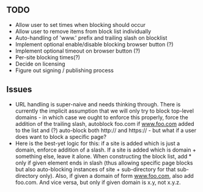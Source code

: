 ## TODO

* Allow user to set times when blocking should occur
* Allow user to remove items from block list individually
* Auto-handling of 'www.' prefix and trailing slash on blocklist
* Implement optional enable/disable blocking browser button (?)
* Implement optional timeout on browser button (?)
* Per-site blocking times(?)
* Decide on licensing
* Figure out signing / publishing process

## Issues

* URL handling is super-naive and needs thinking through. There is currently the
implicit assumption that we will only try to block top-level domains - in which
case we ought to enforce this properly, force the addition of the trailing
slash, autoblock foo.com if www.foo.com added to the list and (?) auto-block both
http:// and https:// - but what if a user does want to block a specific page?
* Here is the best-yet logic for this: if a site is added which is just a domain,
enforce addition of a slash. If a site is added which is domain + something else,
leave it alone. When constructing the block list, add * only if given element
ends in slash (thus allowing specific page blocks but also auto-blocking
instances of site + sub-directory for that sub-directory only). Also, if given
a domain of form www.foo.com, also add foo.com. And vice versa, but only if
given domain is x.y, not x.y.z.
